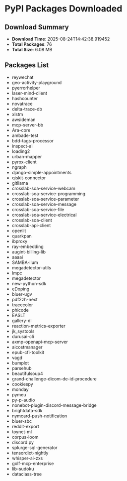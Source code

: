 # PyPI Packages Downloaded

## Download Summary
- **Download Time**: 2025-08-24T14:42:38.919452
- **Total Packages**: 76
- **Total Size**: 6.08 MB

## Packages List
- reywechat
- geo-activity-playground
- pyerrorhelper
- laser-mind-client
- hashcounter
- novatrace
- delta-trace-db
- xlstm
- awsideman
- mcp-server-bb
- Ara-core
- ambade-test
- bdd-tags-processor
- inspect-ai
- loading2
- urban-mapper
- pyrox-client
- ngraph
- django-simple-appointments
- qiskit-connector
- gitllama
- crosslab-soa-service-webcam
- crosslab-soa-service-programming
- crosslab-soa-service-parameter
- crosslab-soa-service-message
- crosslab-soa-service-file
- crosslab-soa-service-electrical
- crosslab-soa-client
- crosslab-api-client
- openlit
- quarkpan
- ibproxy
- ray-embedding
- augint-billing-lib
- aaaai
- SAMBA-ilum
- megadetector-utils
- lmpc
- megadetector
- new-python-sdk
- eDoping
- bluer-ugv
- pdf2zh-next
- tracecolor
- phicode
- EASLT
- gallery-dl
- reaction-metrics-exporter
- jk_systools
- durusai-cli
- axmp-openapi-mcp-server
- aicostmanager
- epub-cfi-toolkit
- vagd
- bumplot
- parsehub
- beautifulsoup4
- grand-challenge-dicom-de-id-procedure
- cookiespy
- monday
- pymeu
- py-p-audio
- nonebot-plugin-discord-message-bridge
- brightdata-sdk
- nymcard-push-notification
- bluer-sbc
- reddit-export
- toynet-ml
- corpus-loom
- discord.py
- splurge-sql-generator
- tensordict-nightly
- whisper-ai-zxs
- golf-mcp-enterprise
- lib-sudoku
- dataclass-tree
